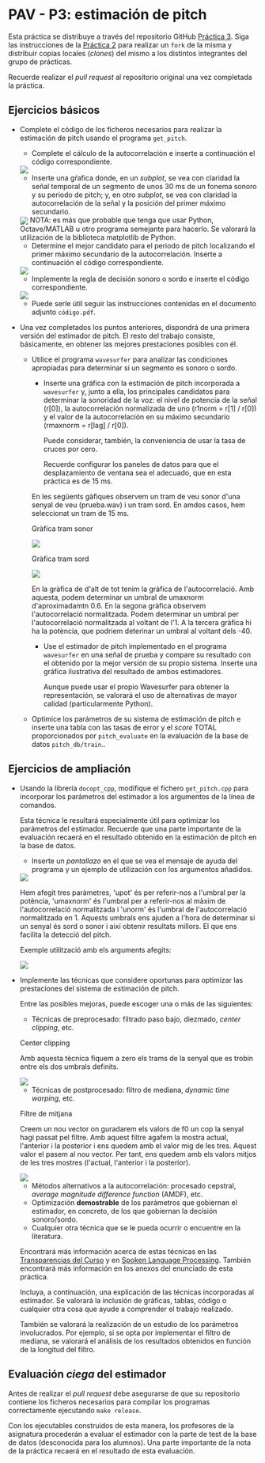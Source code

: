 PAV - P3: estimación de pitch
=============================

Esta práctica se distribuye a través del repositorio GitHub [Práctica 3](https://github.com/albino-pav/P3).
Siga las instrucciones de la [Práctica 2](https://github.com/albino-pav/P2) para realizar un `fork` de la
misma y distribuir copias locales (*clones*) del mismo a los distintos integrantes del grupo de prácticas.

Recuerde realizar el *pull request* al repositorio original una vez completada la práctica.

Ejercicios básicos
------------------

- Complete el código de los ficheros necesarios para realizar la estimación de pitch usando el programa
  `get_pitch`.

   * Complete el cálculo de la autocorrelación e inserte a continuación el código correspondiente.

   <img src="codi_autocorrelacio.png" align="center">

   * Inserte una gŕafica donde, en un *subplot*, se vea con claridad la señal temporal de un segmento de
     unos 30 ms de un fonema sonoro y su periodo de pitch; y, en otro *subplot*, se vea con claridad la
	 autocorrelación de la señal y la posición del primer máximo secundario.
  <img src="autocorrelaqció_rl001_16000-16600.png" align="center"> 
	 NOTA: es más que probable que tenga que usar Python, Octave/MATLAB u otro programa semejante para
	 hacerlo. Se valorará la utilización de la biblioteca matplotlib de Python.

   * Determine el mejor candidato para el periodo de pitch localizando el primer máximo secundario de la
     autocorrelación. Inserte a continuación el código correspondiente.

    <img src="Codi_localitzacio_primer_max_secundari_autocorrelacio.png" align="center"> 

   * Implemente la regla de decisión sonoro o sordo e inserte el código correspondiente.

    <img src="decisió_sonord_sord.png" align="center">

   * Puede serle útil seguir las instrucciones contenidas en el documento adjunto `código.pdf`.

- Una vez completados los puntos anteriores, dispondrá de una primera versión del estimador de pitch. El 
  resto del trabajo consiste, básicamente, en obtener las mejores prestaciones posibles con él.

  * Utilice el programa `wavesurfer` para analizar las condiciones apropiadas para determinar si un
    segmento es sonoro o sordo. 
	
	  - Inserte una gráfica con la estimación de pitch incorporada a `wavesurfer` y, junto a ella, los 
	    principales candidatos para determinar la sonoridad de la voz: el nivel de potencia de la señal
		(r[0]), la autocorrelación normalizada de uno (r1norm = r[1] / r[0]) y el valor de la
		autocorrelación en su máximo secundario (rmaxnorm = r[lag] / r[0]).

		Puede considerar, también, la conveniencia de usar la tasa de cruces por cero.

	    Recuerde configurar los paneles de datos para que el desplazamiento de ventana sea el adecuado, que
		en esta práctica es de 15 ms.

      En les següents gàfiques observem un tram de veu sonor d'una senyal de veu (prueba.wav) i un tram sord. En amdos casos, hem seleccionat un tram de 15 ms. 

      Gràfica tram sonor

    <img src="tram_sonor_15ms.png" align="center">

      
      Gràfica tram sord

    <img src="tram_sord_15ms.png" align="center">

      En la gràfica de d'alt de tot tenim la gràfica de l'autocorrelació. Amb aquesta, podem determinar un umbral de umaxnorm d'aproximadamtn 0.6. En la segona gràfica observem l'autocorrelació normalitzada. Podem determinar un umbral per l'autocorrelació normalitzada al voltant de l'1. A la tercera gràfica hi ha la potència, que podriem deterinar un umbral al voltant dels -40.
      
      - Use el estimador de pitch implementado en el programa `wavesurfer` en una señal de prueba y compare
	    su resultado con el obtenido por la mejor versión de su propio sistema.  Inserte una gráfica
		ilustrativa del resultado de ambos estimadores.
     
		Aunque puede usar el propio Wavesurfer para obtener la representación, se valorará
	 	el uso de alternativas de mayor calidad (particularmente Python).
  
  * Optimice los parámetros de su sistema de estimación de pitch e inserte una tabla con las tasas de error
    y el *score* TOTAL proporcionados por `pitch_evaluate` en la evaluación de la base de datos 
	`pitch_db/train`..

Ejercicios de ampliación
------------------------

- Usando la librería `docopt_cpp`, modifique el fichero `get_pitch.cpp` para incorporar los parámetros del
  estimador a los argumentos de la línea de comandos.
  
  Esta técnica le resultará especialmente útil para optimizar los parámetros del estimador. Recuerde que
  una parte importante de la evaluación recaerá en el resultado obtenido en la estimación de pitch en la
  base de datos.

  * Inserte un *pantallazo* en el que se vea el mensaje de ayuda del programa y un ejemplo de utilización
    con los argumentos añadidos.

  <img src="missatge_help_programa.png" align="center">

  Hem afegit tres paràmetres, 'upot' és per referir-nos a l'umbral per la potència, 'umaxnorm' és l'umbral per a referir-nos al màxim de l'autocorrelació normalitzada i 'unorm' és l'umbral de l'autocorrelació normalitzada en 1. Aquests umbrals ens ajuden a l'hora de determinar si un senyal és sord o sonor i així obtenir resultats millors. El que ens facilita la detecció del pitch.
  
  Exemple utilització amb els arguments afegits:

   <img src="exemple_utilització_umbrals.png" align="center">

- Implemente las técnicas que considere oportunas para optimizar las prestaciones del sistema de estimación
  de pitch.

  Entre las posibles mejoras, puede escoger una o más de las siguientes:

  * Técnicas de preprocesado: filtrado paso bajo, diezmado, *center clipping*, etc.
  
  Center clipping

  Amb aquesta tècnica fiquem a zero els trams de la senyal que es trobin entre els dos umbrals definits.

   <img src="center_clipping.png" align="center">

  * Técnicas de postprocesado: filtro de mediana, *dynamic time warping*, etc.
  
  Filtre de mitjana

  Creem un nou vector on guradarem els valors de f0 un cop la senyal hagi passat pel filtre. Amb aquest filtre agafem la mostra actual, l'anterior i la posterior i ens quedem amb el valor mig de les tres. Aquest valor el pasem al nou vector. Per tant, ens quedem amb els valors mitjos de les tres mostres (l'actual, l'anterior i la posterior).

  <img src="filtre_mediana.png" align="center">
  
  * Métodos alternativos a la autocorrelación: procesado cepstral, *average magnitude difference function*
    (AMDF), etc.
  * Optimización **demostrable** de los parámetros que gobiernan el estimador, en concreto, de los que
    gobiernan la decisión sonoro/sordo.
  * Cualquier otra técnica que se le pueda ocurrir o encuentre en la literatura.

  Encontrará más información acerca de estas técnicas en las [Transparencias del Curso](https://atenea.upc.edu/pluginfile.php/2908770/mod_resource/content/3/2b_PS%20Techniques.pdf)
  y en [Spoken Language Processing](https://discovery.upc.edu/iii/encore/record/C__Rb1233593?lang=cat).
  También encontrará más información en los anexos del enunciado de esta práctica.

  Incluya, a continuación, una explicación de las técnicas incorporadas al estimador. Se valorará la
  inclusión de gráficas, tablas, código o cualquier otra cosa que ayude a comprender el trabajo realizado.

  También se valorará la realización de un estudio de los parámetros involucrados. Por ejemplo, si se opta
  por implementar el filtro de mediana, se valorará el análisis de los resultados obtenidos en función de
  la longitud del filtro.
   

Evaluación *ciega* del estimador
-------------------------------

Antes de realizar el *pull request* debe asegurarse de que su repositorio contiene los ficheros necesarios
para compilar los programas correctamente ejecutando `make release`.

Con los ejecutables construidos de esta manera, los profesores de la asignatura procederán a evaluar el
estimador con la parte de test de la base de datos (desconocida para los alumnos). Una parte importante de
la nota de la práctica recaerá en el resultado de esta evaluación.
